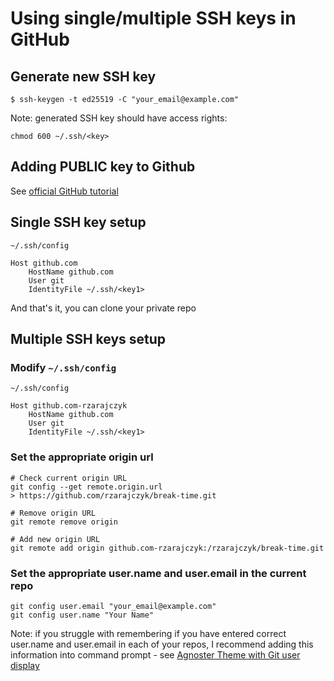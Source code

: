 # Using single/multiple SSH keys in GitHub

## Generate new SSH key

```shell
$ ssh-keygen -t ed25519 -C "your_email@example.com"
```
Note: generated SSH key should have access rights:
```shell
chmod 600 ~/.ssh/<key>
```

## Adding PUBLIC key to Github

See [official GitHub tutorial](https://docs.github.com/en/authentication/connecting-to-github-with-ssh/adding-a-new-ssh-key-to-your-github-account)

## Single SSH key setup

`~/.ssh/config`

```text
Host github.com
	HostName github.com
	User git
	IdentityFile ~/.ssh/<key1>
```
And that's it, you can clone your private repo

## Multiple SSH keys setup

### Modify `~/.ssh/config`

`~/.ssh/config`

```text
Host github.com-rzarajczyk
	HostName github.com
	User git
	IdentityFile ~/.ssh/<key1>
```

### Set the appropriate origin url

```shell
# Check current origin URL
git config --get remote.origin.url
> https://github.com/rzarajczyk/break-time.git

# Remove origin URL
git remote remove origin

# Add new origin URL
git remote add origin github.com-rzarajczyk:/rzarajczyk/break-time.git 
```

### Set the appropriate user.name and user.email in the current repo

```shell
git config user.email "your_email@example.com"
git config user.name "Your Name"
```

Note: if you struggle with remembering if you have entered correct user.name and user.email in each of your repos, I
recommend adding this information into command prompt -
see [Agnoster Theme with Git user display](macos-setup.md#agnoster-theme-with-git-user-display)
